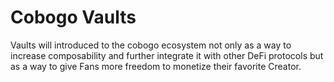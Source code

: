 # Cobogo Vaults

Vaults will introduced to the cobogo ecosystem not only as a way to increase composability and further integrate it with other DeFi protocols but as a way to give Fans more freedom to monetize their favorite Creator.
